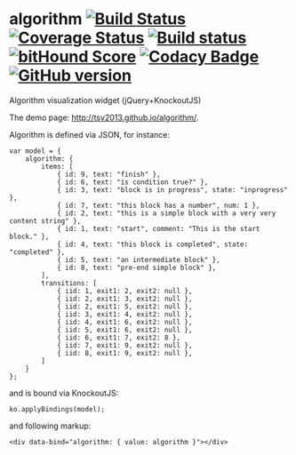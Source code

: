 # algorithm [![Build Status](https://travis-ci.org/tsv2013/algorithm.svg)](https://travis-ci.org/tsv2013/algorithm) [![Coverage Status](https://coveralls.io/repos/tsv2013/algorithm/badge.svg?branch=master&service=github)](https://coveralls.io/github/tsv2013/algorithm?branch=master) [![Build status](https://ci.appveyor.com/api/projects/status/r3p7wsjm417fq8l7?svg=true)](https://ci.appveyor.com/project/tsv2013/algorithm) [![bitHound Score](https://www.bithound.io/github/tsv2013/algorithm/badges/score.svg)](https://www.bithound.io/github/tsv2013/algorithm) [![Codacy Badge](https://www.codacy.com/project/badge/f23d9de79b914ec88ab42470b96a189a)](https://www.codacy.com/app/tsv2013/algorithm) [![GitHub version](https://badge.fury.io/gh/tsv2013%2Falgorithm.svg)](http://badge.fury.io/gh/tsv2013%2Falgorithm)

Algorithm visualization widget (jQuery+KnockoutJS)

The demo page: http://tsv2013.github.io/algorithm/.

Algorithm is defined via JSON, for instance:

    var model = {
        algorithm: {
            items: [
                { id: 9, text: "finish" },
                { id: 6, text: "is condition true?" },
                { id: 3, text: "block is in progress", state: "inprogress" },
                { id: 7, text: "this block has a number", num: 1 },
                { id: 2, text: "this is a simple block with a very very content string" },
                { id: 1, text: "start", comment: "This is the start block." },
                { id: 4, text: "this block is completed", state: "completed" },
                { id: 5, text: "an intermediate block" },
                { id: 8, text: "pre-end simple block" },
            ],
            transitions: [
                { iid: 1, exit1: 2, exit2: null },
                { iid: 2, exit1: 3, exit2: null },
                { iid: 2, exit1: 5, exit2: null },
                { iid: 3, exit1: 4, exit2: null },
                { iid: 4, exit1: 6, exit2: null },
                { iid: 5, exit1: 6, exit2: null },
                { iid: 6, exit1: 7, exit2: 8 },
                { iid: 7, exit1: 9, exit2: null },
                { iid: 8, exit1: 9, exit2: null },
            ]
        }
    };

and is bound via KnockoutJS:

    ko.applyBindings(model);

and following markup:

    <div data-bind="algorithm: { value: algorithm }"></div>
